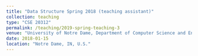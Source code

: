 ```yaml
---
title: "Data Structure Spring 2018 (teaching assistant)"
collection: teaching
type: "CSE 20312"
permalink: /teaching/2019-spring-teaching-3
venue: "University of Notre Dame, Department of Computer Science and Engineering"
date: 2018-01-15
location: "Notre Dame, IN, U.S."
---
```

